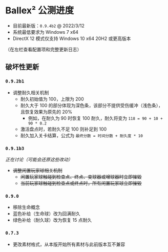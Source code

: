 # Ballex² 公测进度

- 目前最新版：`0.9.4b2` @ 2022/3/12
- 系统最低要求为 Windows 7 x64
- DirectX 12 模式仅支持 Windows 10 x64 20H2 或更高版本

（在左栏查看配置项和完整更新日志）

## 破坏性更新

### `0.9.2b1`

- 调整耐久相关机制
  - 耐久初始值为 100，上限为 200
  - 耐久大于 100 的部分体现为深色条，该部分不提供受伤缓冲（浅色条），且恢复效果为原先的 20%
    - 例如，在耐久为 90 时恢复 100 耐久，耐久将变为 `118 = 90 + 10 + 90 * 0.2`
  - 激活盘点时，若耐久不足 100 则补足到 100
  - 耐久加入关卡结算，公式为 `最终分数 = 时间分数 + 耐久度 * 10`

### `0.9.1b3`

_正在讨论（可能会还原这些改动）_

- ~~调整闲置玩家球相关机制~~
  - ~~闲置玩家球触碰到检查点、终点、变球器或增球器时立即摧毁~~
  - ~~当前玩家球触碰到检查点或终点时，所有闲置玩家球立即摧毁~~

### `0.9.0`

- 移除生命概念
- 蓝色补给（生命球）改为回满耐久
- 绿色补给（耐久球）改为恢复 15 点耐久

### `0.7.3`

- 更改素材格式，从本版开始所有素材与此前版本互不兼容
